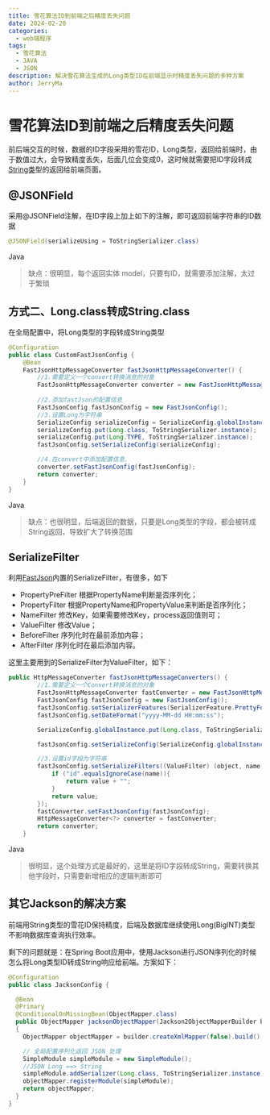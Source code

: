```yaml
---
title: 雪花算法ID到前端之后精度丢失问题
date: 2024-02-20
categories:
  - web端程序
tags:
  - 雪花算法
  - JAVA
  - JSON
description: 解决雪花算法生成的Long类型ID在前端显示时精度丢失问题的多种方案
author: JerryMa
---
```


# 雪花算法ID到前端之后精度丢失问题

前后端交互的时候，数据的ID字段采用的雪花ID，Long类型，返回给前端时，由于数值过大，会导致精度丢失，后面几位会变成0，这时候就需要把ID字段转成[String类](https://so.csdn.net/so/search?q=String类&spm=1001.2101.3001.7020)型的返回给前端页面。

## @JSONField

采用@JSONField注解，在ID字段上加上如下的注解，即可返回前端字符串的ID数据

```java
@JSONField(serializeUsing = ToStringSerializer.class)
```

Java

>  缺点：很明显，每个返回实体 model，只要有ID，就需要添加注解，太过于繁琐

## 方式二、Long.class转成String.class

在全局配置中，将Long类型的字段转成String类型

```java
@Configuration
public class CustomFastJsonConfig {
    @Bean
    FastJsonHttpMessageConverter fastJsonHttpMessageConverter() {
        //1.需要定义一个convert转换消息的对象
        FastJsonHttpMessageConverter converter = new FastJsonHttpMessageConverter();
        
        //2.添加fastJson的配置信息
        FastJsonConfig fastJsonConfig = new FastJsonConfig();
        //3.设置Long为字符串
        SerializeConfig serializeConfig = SerializeConfig.globalInstance;
        serializeConfig.put(Long.class, ToStringSerializer.instance);
        serializeConfig.put(Long.TYPE, ToStringSerializer.instance);
        fastJsonConfig.setSerializeConfig(serializeConfig);

        //4.在convert中添加配置信息.
        converter.setFastJsonConfig(fastJsonConfig);
        return converter;
    }
}
```

Java

>  缺点：也很明显，后端返回的数据，只要是Long类型的字段，都会被转成String返回，导致扩大了转换范围

## SerializeFilter

利用[FastJson](https://so.csdn.net/so/search?q=FastJson&spm=1001.2101.3001.7020)内置的SerializeFilter，有很多，如下

- PropertyPreFilter 根据PropertyName判断是否序列化；
- PropertyFilter 根据PropertyName和PropertyValue来判断是否序列化；
- NameFilter 修改Key，如果需要修改Key，process返回值则可；
- ValueFilter 修改Value；
- BeforeFilter 序列化时在最前添加内容；
- AfterFilter 序列化时在最后添加内容。

这里主要用到的SerializeFilter为ValueFilter，如下：

```java
public HttpMessageConverter fastJsonHttpMessageConverters() {
        //1.需要定义一个Convert转换消息的对象
        FastJsonHttpMessageConverter fastConverter = new FastJsonHttpMessageConverter();
        FastJsonConfig fastJsonConfig = new FastJsonConfig();
        fastJsonConfig.setSerializerFeatures(SerializerFeature.PrettyFormat);
        fastJsonConfig.setDateFormat("yyyy-MM-dd HH:mm:ss");

        SerializeConfig.globalInstance.put(Long.class, ToStringSerializer.instance);

        fastJsonConfig.setSerializeConfig(SerializeConfig.globalInstance);

        //3.设置id字段为字符串
        fastJsonConfig.setSerializeFilters((ValueFilter) (object, name, value) -> {
            if ("id".equalsIgnoreCase(name)){
                return value + "";
            }
            return value;
        });
        fastConverter.setFastJsonConfig(fastJsonConfig);
        HttpMessageConverter<?> converter = fastConverter;
        return converter;
    }
```

Java

> 很明显，这个处理方式是最好的，这里是将ID字段转成String，需要转换其他字段时，只需要新增相应的逻辑判断即可

## 其它Jackson的解决方案

前端用String类型的雪花ID保持精度，后端及数据库继续使用Long(BigINT)类型不影响数据库查询执行效率。

剩下的问题就是：在Spring Boot应用中，使用Jackson进行JSON序列化的时候怎么将Long类型ID转成String响应给前端。方案如下：

```java
@Configuration
public class JacksonConfig {

  @Bean
  @Primary
  @ConditionalOnMissingBean(ObjectMapper.class)
  public ObjectMapper jacksonObjectMapper(Jackson2ObjectMapperBuilder builder)
  {
    ObjectMapper objectMapper = builder.createXmlMapper(false).build();

    // 全局配置序列化返回 JSON 处理
    SimpleModule simpleModule = new SimpleModule();
    //JSON Long ==> String
    simpleModule.addSerializer(Long.class, ToStringSerializer.instance);
    objectMapper.registerModule(simpleModule);
    return objectMapper;
  }
}
```
